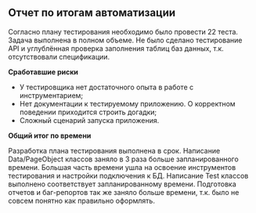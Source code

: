 **Отчет по итогам автоматизации**
---

Согласно плану тестирования необходимо было провести 22 теста. Задача выполнена в полном объеме.
Не было сделано тестирование API и углублённая проверка заполнения таблиц баз данных, т.к. отсутствовали спецификации.

**Сработавшие риски**
* У тестировщика нет достаточного опыта в работе с инструментарием;
* Нет документации к тестируемому приложению. О корректном поведении приходится строить догадки;
* Сложный сценарий запуска приложения.

**Общий итог по времени**

Разработка плана тестирования выполнена в срок.
Написание Data/PageObject классов заняло в 3 раза больше запланированного времени. Большая часть времени ушла на освоение инструментов тестирования и настройки подключения к БД.
Написание Test классов выполнено соответствует запланированному времени.
Подготовка отчетов и баг-репортов так же заняло больше времени, т.к. было не совсем понятно как правильно оформлять.
